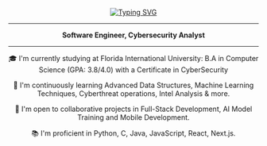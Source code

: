 <div align="center">

[![Typing SVG](https://readme-typing-svg.demolab.com?font=Fira+Code&size=30&pause=1000&color=823DF7&width=435&lines=Hello+I'm+Francesco!;What+is+up!%3F%F0%9F%90%88%E2%80%8D%E2%AC%9B)](https://git.io/typing-svg)

---

**Software Engineer, Cybersecurity Analyst**

---

🎓 I'm currently studying at Florida International University: B.A in Computer Science (GPA: 3.8/4.0) with a Certificate in CyberSecurity

🌱 I'm continuously learning Advanced Data Structures, Machine Learning Techniques, Cyberthreat operations, Intel Analysis & more.

👯 I'm open to collaborative projects in Full-Stack Development, AI Model Training and Mobile Development.

📚 I'm proficient in Python, C, Java, JavaScript, React, Next.js.

</div>
